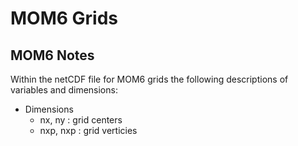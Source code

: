 # MOM6 Grids

## MOM6 Notes

Within the netCDF file for MOM6 grids the following descriptions of 
variables and dimensions:

 * Dimensions
   * nx, ny : grid centers
   * nxp, nxp : grid verticies

